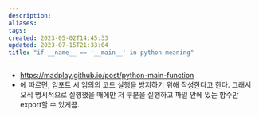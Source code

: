 ```yaml
---
description:
aliases: 
tags: 
created: 2023-05-02T14:45:33
updated: 2023-07-15T21:33:04
title: "if __name__ == '__main__' in python meaning"
---
```

- https://madplay.github.io/post/python-main-function
- 에 따르면, 임포트 시 임의의 코드 실행을 방지하기 위해 작성한다고 한다. 그래서 오직 명시적으로 실행했을 때에만 저 부분을 실행하고 파일 안에 있는 함수만 export할 수 있게끔.
